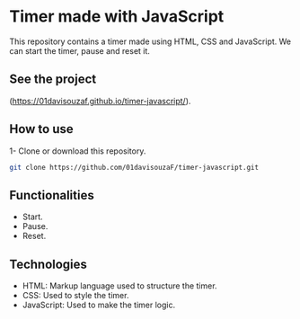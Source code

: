 # Timer made with JavaScript

This repository contains a timer made using HTML, CSS and JavaScript. We can start the timer, pause and reset it.

## See the project
(https://01davisouzaf.github.io/timer-javascript/).

## How to use
1- Clone or download this repository.
```bash
git clone https://github.com/01davisouzaF/timer-javascript.git
```
## Functionalities 
- Start.
- Pause.
- Reset.
  
## Technologies
- HTML: Markup language used to structure the timer.
- CSS: Used to style the timer.
- JavaScript: Used to make the timer logic.
